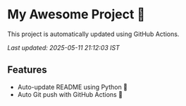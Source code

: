 # My Awesome Project 🚀

This project is automatically updated using GitHub Actions.

_Last updated: 2025-05-11 21:12:03 IST_

## Features
- Auto-update README using Python 🐍
- Auto Git push with GitHub Actions 🤖
